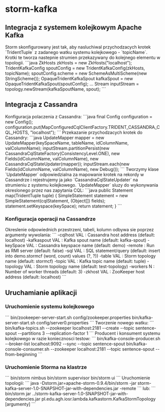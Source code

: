 <h1>storm-kafka</h1>
<h2>Integracja z systemem kolejkowym Apache Kafka</h2>
Storm skonfigurowany jest tak, aby nasluchiwal przychodzacych krotek `TridentTuple` z zadanego watku systemu kolejkowego - `topicName`. Krotki te tworza nastepnie strumien przekazywany do kolejnego elementu w topologii.
```java
ZkHosts zkHosts = new ZkHosts("localhost");
TridentKafkaConfig spoutConfig = new TridentKafkaConfig(zkHosts, topicName);
spoutConfig.scheme = new SchemeAsMultiScheme(new StringScheme());
OpaqueTridentKafkaSpout kafkaSpout = new OpaqueTridentKafkaSpout(spoutConfig);
...
Stream inputStream = topology.newStream(kafkaSpoutName, spout);
```
<h2>Integracja z Cassandra</h2>
Konfiguracja polaczenia z Cassandra:
```java
final Config configuration = new Config();
configuration.put(MapConfiguredCqlClientFactory.TRIDENT_CASSANDRA_CQL_HOSTS, "localhost");
```
Przekazanie przychodzacych krotek do Cassandry:
```java
UpdateMapper mapper = new UpdateMapper(keySpaceName, tableName, idColumnName, valColumnName);
inputStream.partitionPersist(new CassandraCqlStateFactory(ConsistencyLevel.ONE), new Fields(idColumnName, valColumnName), new CassandraCqlStateUpdater(mapper));
inputStream.each(new Fields(idColumnName, valColumnName), new Debug());
```
Tworzymy klase `UpdateMapper` odpowiedzialna za mapowanie krotek na rekordy w Cassandrze i rejestrujemy ja jako `CassandraCqlStateUpdater` na strumieniu z systemu kolejkowego. `UpdateMapper` sluzy do wykonywania okreslonego przez nas zapytania CQL:
```java
public Statement map(TridentTuple tuple) {
	SimpleStatement statement = new SimpleStatement(cqlStatement, (Object[]) fields);
	statement.setKeyspace(keySpace);
    return statement;
}
```
<h3>Konfiguracja operacji na Cassandrze</h3>
Okreslenie odpowiednich przestrzeni, tabeli, kolumn odbywa sie poprzez argumenty wywolania:
```
 -cqlhost VAL    : Cassandra host address (default: localhost)
 -kafkaspout VAL : Kafka spout name (default: kafka-spout)
 -keySpace VAL   : Cassandra keyspace name (default: demo)
 -remote         : Run as RMI server (default: false)
 -sql VAL        : SQL statement/query (default: insert into demo.stormcf
                   (word, count) values (?, ?))
 -table VAL      : Storm topology name (default: stormcf)
 -topic VAL      : Kafka topic name (default: tuple)
 -topology VAL   : Storm topology name (default: test-topology)
 -workers N      : Number of worker threads (default: 3)
 -zkhost VAL     : ZooKeeper host address (default: localhost)
```
<h2>Uruchamianie aplikacji</h2>
<h3>Uruchomienie systemu kolejkowego</h3>
```
bin/zookeeper-server-start.sh config/zookeeper.properties
bin/kafka-server-start.sh config/server0.properties
```
Tworzenie nowego watku:
```
bin/kafka-topics.sh --zookeeper localhost:2181 --create --topic sentence-spout --partitions 3 --replication-factor 1
```
Producent i konsument systemu kolejkowego w razie koniecznosci testow:
```
bin/kafka-console-producer.sh --broker-list localhost:9092 --sync --topic sentence-spout
bin/kafka-console-consumer.sh --zookeeper localhost:2181 --topic sentence-spout --from-beginning
```
<h3>Uruchomienie Storma na klastrze</h3>
```
bin/storm nimbus
bin/storm supervisor
bin/storm ui
```
Uruchomienie topologii:
```
java -Dstorm.jar=apache-storm-0.9.4/bin/storm -jar storm-kafka-server-1.0-SNAPSHOT-jar-with-dependencies.jar -remote
```
lub:
```
bin/storm jar ../storm-kafka-server-1.0-SNAPSHOT-jar-with-dependencies.jar pl.edu.agh.iosr.lambda.kafkastorm.KafkaStormTopology [argumenty]
```
